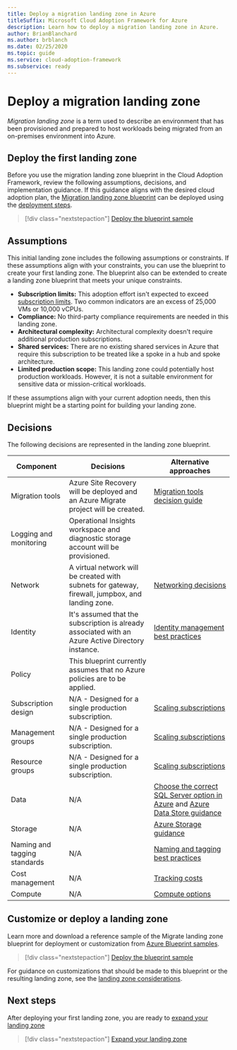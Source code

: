 ```yaml
---
title: Deploy a migration landing zone in Azure
titleSuffix: Microsoft Cloud Adoption Framework for Azure
description: Learn how to deploy a migration landing zone in Azure.
author: BrianBlanchard
ms.author: brblanch
ms.date: 02/25/2020
ms.topic: guide
ms.service: cloud-adoption-framework
ms.subservice: ready
---
```


<!-- cSpell:ignore vCPUs jumpbox -->

# Deploy a migration landing zone

*Migration landing zone* is a term used to describe an environment that has been provisioned and prepared to host workloads being migrated from an on-premises environment into Azure.

## Deploy the first landing zone

Before you use the migration landing zone blueprint in the Cloud Adoption Framework, review the following assumptions, decisions, and implementation guidance. If this guidance aligns with the desired cloud adoption plan, the [Migration landing zone blueprint](https://docs.microsoft.com/azure/governance/blueprints/samples/caf-migrate-landing-zone/index) can be deployed using the [deployment steps][deploy-sample].

> [!div class="nextstepaction"]
> [Deploy the blueprint sample][deploy-sample]

## Assumptions

This initial landing zone includes the following assumptions or constraints. If these assumptions align with your constraints, you can use the blueprint to create your first landing zone. The blueprint also can be extended to create a landing zone blueprint that meets your unique constraints.

- **Subscription limits:** This adoption effort isn't expected to exceed [subscription limits](https://docs.microsoft.com/azure/azure-subscription-service-limits). Two common indicators are an excess of 25,000 VMs or 10,000 vCPUs.
- **Compliance:** No third-party compliance requirements are needed in this landing zone.
- **Architectural complexity:** Architectural complexity doesn't require additional production subscriptions.
- **Shared services:** There are no existing shared services in Azure that require this subscription to be treated like a spoke in a hub and spoke architecture.
- **Limited production scope:** This landing zone could potentially host production workloads. However, it is not a suitable environment for sensitive data or mission-critical workloads.

If these assumptions align with your current adoption needs, then this blueprint might be a starting point for building your landing zone.

## Decisions

The following decisions are represented in the landing zone blueprint.

| Component                    | Decisions                                                                                         | Alternative approaches                                                                                                                                                                                                                                                               |
|------------------------------|---------------------------------------------------------------------------------------------------|--------------------------------------------------------------------------------------------------------------------------------------------------------------------------------------------------------------------------------------------------------------------------------------|
| Migration tools              | Azure Site Recovery will be deployed and an Azure Migrate project will be created.                | [Migration tools decision guide](../../decision-guides/migrate-decision-guide/index.md)                                                                                                                                                                                              |
| Logging and monitoring       | Operational Insights workspace and diagnostic storage account will be provisioned.                |                                                                                                                                                                                                                                                                                      |
| Network                      | A virtual network will be created with subnets for gateway, firewall, jumpbox, and landing zone.  | [Networking decisions](../considerations/networking-options.md)                                                                                                                                                                                                                      |
| Identity                     | It's assumed that the subscription is already associated with an Azure Active Directory instance. | [Identity management best practices](https://docs.microsoft.com/azure/security/azure-security-identity-management-best-practices?toc=https://docs.microsoft.com/azure/cloud-adoption-framework/toc.json&bc=https://docs.microsoft.com/azure/cloud-adoption-framework/bread/toc.json) |
| Policy                       | This blueprint currently assumes that no Azure policies are to be applied.                        |                                                                                                                                                                                                                                                                                      |
| Subscription design          | N/A - Designed for a single production subscription.                                              | [Scaling subscriptions](../azure-best-practices/scaling-subscriptions.md)                                                                                                                                                                                                            |
| Management groups            | N/A - Designed for a single production subscription.                                              | [Scaling subscriptions](../azure-best-practices/scaling-subscriptions.md)                                                                                                                                                                                                            |
| Resource groups              | N/A - Designed for a single production subscription.                                              | [Scaling subscriptions](../azure-best-practices/scaling-subscriptions.md)                                                                                                                                                                                                            |
| Data                         | N/A                                                                                               | [Choose the correct SQL Server option in Azure](https://docs.microsoft.com/azure/sql-database/sql-database-paas-vs-sql-server-iaas) and [Azure Data Store guidance](https://docs.microsoft.com/azure/architecture/guide/technology-choices/data-store-overview)                      |
| Storage                      | N/A                                                                                               | [Azure Storage guidance](../considerations/storage-options.md)                                                                                                                                                                                                                       |
| Naming and tagging standards | N/A                                                                                               | [Naming and tagging best practices](../azure-best-practices/naming-and-tagging.md)                                                                                                                                                                                                   |
| Cost management              | N/A                                                                                               | [Tracking costs](../azure-best-practices/track-costs.md)                                                                                                                                                                                                                             |
| Compute                      | N/A                                                                                               | [Compute options](../considerations/compute-options.md)                                                                                                                                                                                                                              |

## Customize or deploy a landing zone

Learn more and download a reference sample of the Migrate landing zone blueprint for deployment or customization from [Azure Blueprint samples][deploy-sample].

> [!div class="nextstepaction"]
> [Deploy the blueprint sample][deploy-sample]

For guidance on customizations that should be made to this blueprint or the resulting landing zone, see the [landing zone considerations](../considerations/index.md).

## Next steps

After deploying your first landing zone, you are ready to [expand your landing zone](../considerations/index.md)

> [!div class="nextstepaction"]
> [Expand your landing zone](../considerations/index.md)

<!-- links -->

[deploy-sample]: https://docs.microsoft.com/azure/governance/blueprints/samples/caf-migrate-landing-zone/deploy

